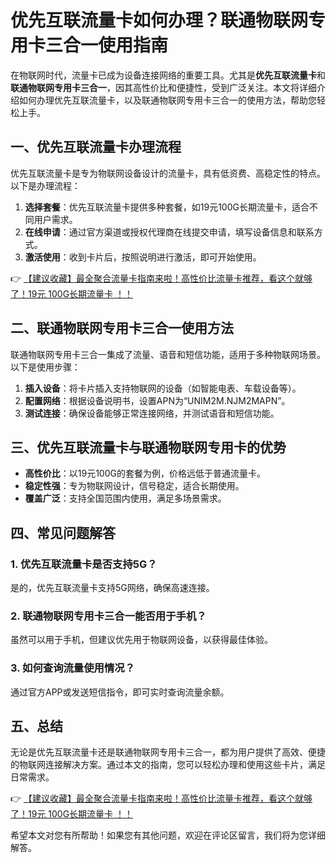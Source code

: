 # 优先互联流量卡如何办理？联通物联网专用卡三合一使用指南

在物联网时代，流量卡已成为设备连接网络的重要工具。尤其是**优先互联流量卡**和**联通物联网专用卡三合一**，因其高性价比和便捷性，受到广泛关注。本文将详细介绍如何办理优先互联流量卡，以及联通物联网专用卡三合一的使用方法，帮助您轻松上手。

## 一、优先互联流量卡办理流程

优先互联流量卡是专为物联网设备设计的流量卡，具有低资费、高稳定性的特点。以下是办理流程：

1. **选择套餐**：优先互联流量卡提供多种套餐，如19元100G长期流量卡，适合不同用户需求。
2. **在线申请**：通过官方渠道或授权代理商在线提交申请，填写设备信息和联系方式。
3. **激活使用**：收到卡片后，按照说明进行激活，即可开始使用。

👉 [【建议收藏】最全聚合流量卡指南来啦！高性价比流量卡推荐，看这个就够了！19元 100G长期流量卡 ！！](https://bit.ly/Liuliangka)

## 二、联通物联网专用卡三合一使用方法

联通物联网专用卡三合一集成了流量、语音和短信功能，适用于多种物联网场景。以下是使用步骤：

1. **插入设备**：将卡片插入支持物联网的设备（如智能电表、车载设备等）。
2. **配置网络**：根据设备说明书，设置APN为“UNIM2M.NJM2MAPN”。
3. **测试连接**：确保设备能够正常连接网络，并测试语音和短信功能。

## 三、优先互联流量卡与联通物联网专用卡的优势

- **高性价比**：以19元100G的套餐为例，价格远低于普通流量卡。
- **稳定性强**：专为物联网设计，信号稳定，适合长期使用。
- **覆盖广泛**：支持全国范围内使用，满足多场景需求。

## 四、常见问题解答

### 1. 优先互联流量卡是否支持5G？
是的，优先互联流量卡支持5G网络，确保高速连接。

### 2. 联通物联网专用卡三合一能否用于手机？
虽然可以用于手机，但建议优先用于物联网设备，以获得最佳体验。

### 3. 如何查询流量使用情况？
通过官方APP或发送短信指令，即可实时查询流量余额。

## 五、总结

无论是优先互联流量卡还是联通物联网专用卡三合一，都为用户提供了高效、便捷的物联网连接解决方案。通过本文的指南，您可以轻松办理和使用这些卡片，满足日常需求。

👉 [【建议收藏】最全聚合流量卡指南来啦！高性价比流量卡推荐，看这个就够了！19元 100G长期流量卡 ！！](https://bit.ly/Liuliangka)

希望本文对您有所帮助！如果您有其他问题，欢迎在评论区留言，我们将为您详细解答。